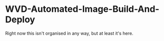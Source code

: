 # WVD-Automated-Image-Build-And-Deploy

Right now this isn't organised in any way, but at least it's here.
